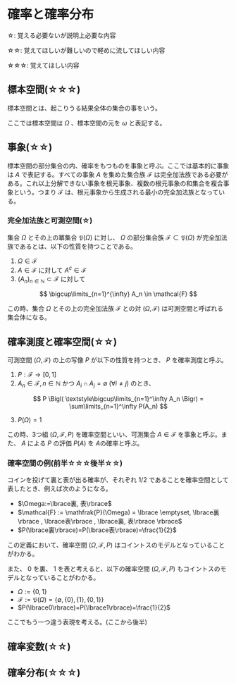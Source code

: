 # 確率と確率分布

☆: 覚える必要ないが説明上必要な内容

☆☆: 覚えてほしいが難しいので軽めに流してほしい内容

☆☆☆: 覚えてほしい内容

## 標本空間(☆☆☆)
標本空間とは、起こりうる結果全体の集合の事をいう。

ここでは標本空間は $\Omega$ 、標本空間の元を $\omega$ と表記する。 

## 事象(☆☆)
標本空間の部分集合の内、確率をもつものを事象と呼ぶ。ここでは基本的に事象は $A$ で表記する。すべての事象 $A$ を集めた集合族 $\mathcal{F}$ は完全加法族である必要がある。これ以上分解できない事象を根元事象、複数の根元事象の和集合を複合事象という。つまり $\mathcal{F}$ は、根元事象から生成される最小の完全加法族となっている。

### 完全加法族と可測空間(☆)
集合 $\Omega$ とその上の冪集合 $\mathfrak{P}(\Omega)$ に対し、 $\Omega$ の部分集合族 $\mathcal{F} \subset \mathfrak{P}(\Omega)$ が完全加法族であるとは、以下の性質を持つことである。

1. $\Omega\in\mathcal{F}$
2. $A\in\mathcal{F}$ に対して $A^c\in\mathcal{F}$
3. $(A_n)_{n\in\mathbb{N}} \subset \mathcal{F}$ に対して 

$$
    \bigcup\limits_{n=1}^{\infty} A_n \in \mathcal{F}
$$

この時、集合 $\Omega$ とその上の完全加法族 $\mathcal{F}$ との対 $(\Omega, \mathcal{F})$ は可測空間と呼ばれる集合体になる。

## 確率測度と確率空間(☆☆)
可測空間 $(\Omega, \mathcal{F})$ の上の写像 $P$ が以下の性質を持つとき、 $P$ を確率測度と呼ぶ。

1. $P:\mathcal{F} \rightarrow [0, 1]$
2. $A_n \in\mathcal{F}, n\in\mathbb{N}$ かつ $A_i \cap A_j = \emptyset \ (\forall i \neq j)$ のとき、

$$
    P \Bigl( \textstyle\bigcup\limits_{n=1}^\infty A_n \Bigr) = \sum\limits_{n=1}^\infty P(A_n)
$$

3. $P(\Omega)=1$

この時、3つ組 $(\Omega, \mathcal{F}, P)$ を確率空間といい、可測集合 $A\in\mathcal{F}$ を事象と呼ぶ。また、 $A$ による $P$ の評価 $P(A)$ を $A$の確率と呼ぶ。


### 確率空間の例(前半☆☆☆後半☆☆)
コインを投げて裏と表が出る確率が、それぞれ $1/2$ であることを確率空間として表したとき、例えば次のようになる。

- $\Omega:=\lbrace裏, 表\rbrace$
- $\mathcal{F} := \mathfrak{P}(\Omega) = \lbrace \emptyset, \lbrace裏\rbrace , \lbrace表\rbrace , \lbrace裏, 表\rbrace \rbrace$
- $P(\lbrace裏\rbrace)=P(\lbrace表\rbrace)=\frac{1}{2}$

この定義において、確率空間 $(\Omega, \mathcal{F}, P)$ はコイントスのモデルとなっていることがわかる。

また、 $0$ を裏、 $1$ を表と考えると、以下の確率空間 $(\Omega, \mathcal{F}, P)$ もコイントスのモデルとなっていることがわかる。

- $\Omega:=\lbrace0, 1\rbrace$
- $\mathcal{F} := \mathfrak{P}(\Omega) = \lbrace \emptyset, \lbrace0\rbrace , \lbrace1\rbrace , \lbrace0, 1\rbrace \rbrace$
- $P(\lbrace0\rbrace)=P(\lbrace1\rbrace)=\frac{1}{2}$

ここでもう一つ違う表現を考える。(ここから後半)

## 確率変数(☆☆)

## 確率分布(☆☆☆)
